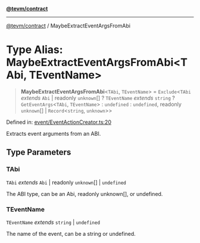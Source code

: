 [**@tevm/contract**](../README.md)

***

[@tevm/contract](../globals.md) / MaybeExtractEventArgsFromAbi

# Type Alias: MaybeExtractEventArgsFromAbi\<TAbi, TEventName\>

> **MaybeExtractEventArgsFromAbi**\<`TAbi`, `TEventName`\> = `Exclude`\<`TAbi` *extends* `Abi` \| readonly `unknown`[] ? `TEventName` *extends* `string` ? `GetEventArgs`\<`TAbi`, `TEventName`\> : `undefined` : `undefined`, readonly `unknown`[] \| `Record`\<`string`, `unknown`\>\>

Defined in: [event/EventActionCreator.ts:20](https://github.com/evmts/compiler/blob/main/packages/contract/src/event/EventActionCreator.ts#L20)

Extracts event arguments from an ABI.

## Type Parameters

### TAbi

`TAbi` *extends* `Abi` \| readonly `unknown`[] \| `undefined`

The ABI type, can be an Abi, readonly unknown[], or undefined.

### TEventName

`TEventName` *extends* `string` \| `undefined`

The name of the event, can be a string or undefined.
